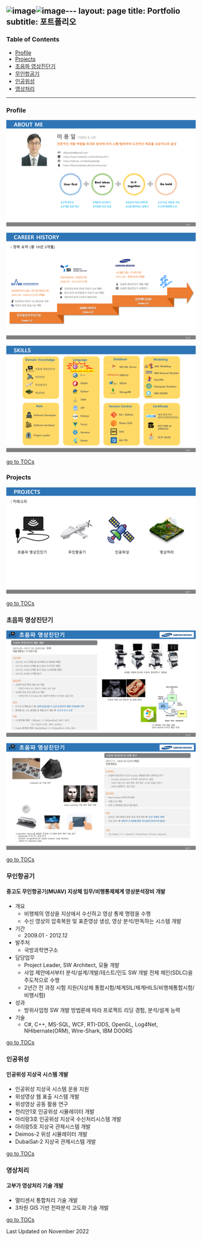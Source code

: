 ![image](https://github.com/bishopdevlab/bishopdevlab.github.io/assets/25941812/0913439f-f0ef-4db0-b17b-459bb457f7dd)![image](https://github.com/bishopdevlab/bishopdevlab.github.io/assets/25941812/c063e902-53fc-4ad5-9871-cb782a24b64a)---
layout: page
title: Portfolio
subtitle: 포트폴리오
---

### Table of Contents

* [Profile](#Profile)
* [Projects](#projects)
* [초음파 영상진단기](#초음파-영상진단기)
* [무인항공기](#무인항공기)
* [인공위성](#인공위성)
* [영상처리](#영상처리)

---

### Profile

![Slide2](/assets/images/portfolio/Slide1.PNG)

![Slide2](/assets/images/portfolio/Slide2.PNG)

![Slide3](/assets/images/portfolio/Slide3.PNG)

[go to TOCs](#table-of-contents)

### Projects

![Slide4](/assets/images/portfolio/Slide4.PNG)

[go to TOCs](#table-of-contents)

### 초음파 영상진단기

![Slide5](/assets/images/portfolio/Slide5.PNG)

![Slide6](/assets/images/portfolio/Slide6.PNG)

[go to TOCs](#table-of-contents)

### 무인항공기

#### 중고도 무인항공기(MUAV) 지상체 임무/비행통제체계 영상분석장비 개발

- 개요
  - 비행체의 영상을 지상에서 수신하고 영상 통제 명령을 수행
  - 수신 영상의 압축복원 및 표준영상 생성, 영상 분석/판독하는 시스템 개발
- 기간
  - 2009.01 - 2012.12
- 발주처
  - 국방과학연구소
- 담당업무
  - Project Leader, SW Architect, 모듈 개발
  - 사업 제안에서부터 분석/설계/개발/테스트/인도 SW 개발 전체 체인(SDLC)을 주도적으로 수행
  - 2년간 전 과정 시험 지원(지상체 통합시험/체계SIL/체계HILS/비행체통합시험/비행시험)
- 성과
  - 방위사업청 SW 개발 방법론에 따라 프로젝트 리딩 경험, 분석/설계 능력
- 기술
  - C#, C++, MS-SQL, WCF, RTI-DDS, OpenGL, Log4Net, NHibernate(ORM), Wire-Shark, IBM DOORS

[go to TOCs](#table-of-contents)

### 인공위성

#### 인공위성 지상국 시스템 개발

- 인공위성 지상국 시스템 운용 지원
- 위성영상 웹 표출 시스템 개발
- 위성영상 공동 활용 연구
- 천리안1호 인공위성 시뮬레이터 개발
- 아리랑3호 인공위성 지상국 수신처리시스템 개발
- 아리랑5호 지상국 관제시스템 개발
- Deimos-2 위성 시뮬레이터 개발
- DubaiSat-2 지상국 관제시스템 개발

[go to TOCs](#table-of-contents)

### 영상처리

#### 고부가 영상처리 기술 개발

- 멀티센서 통합처리 기술 개발
- 3차원 GIS 기반 전파분석 고도화 기술 개발

[go to TOCs](#table-of-contents)


Last Updated on November 2022
